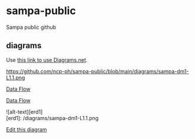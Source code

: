 # sampa-public
Sampa public github

## diagrams
Use [this link to use Diagrams.net](https://app.diagrams.net/?splash=0&p=anon).

https://github.com/ncp-ph/sampa-public/blob/main/diagrams/sampa-dm1-L1.1.png

[Data Flow](/diagrams/sampa-dm1-L1.1.png)

[Data Flow](https://github.com/ncp-ph/sampa-public/blob/main/diagrams/sampa-dm1-L1.1.png)


![alt-text][erd1]  
[erd1]: /diagrams/sampa-dm1-L1.1.png  


[Edit this diagram](https://app.diagrams.net/?page-id=tlRFk4eBBcq991lIRRRb&splash=0&p=anon#Hncp-ph%2Fsampa-public%2Fmain%2Fdiagrams%2Fsampa-dm1.drawio)

